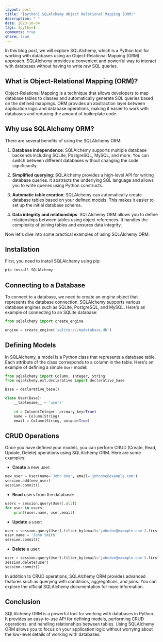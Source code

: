 ```yaml
---
layout: post
title: "[python] SQLAlchemy Object Relational Mapping (ORM)"
description: " "
date: 2023-10-04
tags: [python]
comments: true
share: true
---
```


In this blog post, we will explore SQLAlchemy, which is a Python tool for working with databases using an Object-Relational Mapping (ORM) approach. SQLAlchemy provides a convenient and powerful way to interact with databases without having to write raw SQL queries.

## What is Object-Relational Mapping (ORM)?

Object-Relational Mapping is a technique that allows developers to map database tables to classes and automatically generate SQL queries based on the defined mappings. ORM provides an abstraction layer between application logic and database operations, making it easier to work with databases and reducing the amount of boilerplate code.

## Why use SQLAlchemy ORM?

There are several benefits of using the SQLAlchemy ORM:

1. **Database independence**: SQLAlchemy supports multiple database backends including SQLite, PostgreSQL, MySQL, and more. You can switch between different databases without changing the code significantly.

2. **Simplified querying**: SQLAlchemy provides a high-level API for writing database queries. It abstracts the underlying SQL language and allows you to write queries using Python constructs.

3. **Automatic table creation**: SQLAlchemy can automatically create database tables based on your defined models. This makes it easier to set up the initial database schema.

4. **Data integrity and relationships**: SQLAlchemy ORM allows you to define relationships between tables using object references. It handles the complexity of joining tables and ensures data integrity.

Now let's dive into some practical examples of using SQLAlchemy ORM.

## Installation

First, you need to install SQLAlchemy using pip:

```python
pip install SQLAlchemy
```

## Connecting to a Database

To connect to a database, we need to create an engine object that represents the database connection. SQLAlchemy supports various database engines such as SQLite, PostgreSQL, and MySQL. Here's an example of connecting to an SQLite database:

```python
from sqlalchemy import create_engine

engine = create_engine('sqlite:///mydatabase.db')
```

## Defining Models

In SQLAlchemy, a model is a Python class that represents a database table. Each attribute of the class corresponds to a column in the table. Here's an example of defining a simple `User` model:

```python
from sqlalchemy import Column, Integer, String
from sqlalchemy.ext.declarative import declarative_base

Base = declarative_base()

class User(Base):
    __tablename__ = 'users'
    
    id = Column(Integer, primary_key=True)
    name = Column(String)
    email = Column(String, unique=True)
```

## CRUD Operations

Once you have defined your models, you can perform CRUD (Create, Read, Update, Delete) operations using SQLAlchemy ORM. Here are some examples:

- **Create** a new user:

```python
new_user = User(name='John Doe', email='johndoe@example.com')
session.add(new_user)
session.commit()
```

- **Read** users from the database:

```python
users = session.query(User).all()
for user in users:
    print(user.name, user.email)
```

- **Update** a user:

```python
user = session.query(User).filter_by(email='johndoe@example.com').first()
user.name = 'John Smith'
session.commit()
```

- **Delete** a user:

```python
user = session.query(User).filter_by(email='johndoe@example.com').first()
session.delete(user)
session.commit()
```

In addition to CRUD operations, SQLAlchemy ORM provides advanced features such as querying with conditions, aggregations, and joins. You can explore the official SQLAlchemy documentation for more information.

## Conclusion

SQLAlchemy ORM is a powerful tool for working with databases in Python. It provides an easy-to-use API for defining models, performing CRUD operations, and handling relationships between tables. Using SQLAlchemy ORM allows you to focus on your application logic without worrying about the low-level details of working with databases.